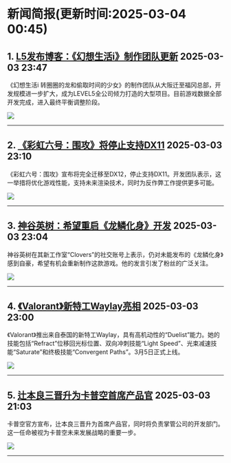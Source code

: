 # 新闻简报(更新时间:2025-03-04 00:45)

## 1. [L5发布博客：《幻想生活i》制作团队更新](http://nnas.sqngame.com:11201/xboxfan/news)   2025-03-03 23:47

《幻想生活i 转圈圈的龙和偷取时间的少女》的制作团队从大阪迁至福冈总部，开发规模进一步扩大，成为LEVEL5全公司倾力打造的大型项目。目前游戏数据全部开发完成，进入最终平衡调整阶段。

![](https://static.willmao.com/feed_upload/2025-03-03/23-47-09-phpKHE52b.jpg)

---

## 2. [《彩虹六号：围攻》将停止支持DX11](http://nnas.sqngame.com:11201/xboxfan/news)   2025-03-03 23:10

《彩虹六号：围攻》宣布将完全迁移至DX12，停止支持DX11。开发团队表示，这一举措将优化游戏性能，支持未来渲染技术，同时为反作弊工作提供更多可能。

![](https://static.willmao.com/feed_upload/2025-03-03/23-09-34-php4rjOuC.jpg)

---

## 3. [神谷英树：希望重启《龙鳞化身》开发](http://nnas.sqngame.com:11201/xboxfan/news)   2025-03-03 23:04

神谷英树在其新工作室“Clovers”的社交账号上表示，仍对未能发布的《龙鳞化身》感到自豪，希望有机会重新制作这款游戏。他的发言引发了粉丝的广泛关注。

![](https://static.willmao.com/feed_upload/2025-03-03/23-04-17-phpnNiaQX.png)

---

## 4. [《Valorant》新特工Waylay亮相](https://news.xbox.com/en-us/2025/03/03/waylay-new-valorant-agent/)   2025-03-03 23:00

《Valorant》推出来自泰国的新特工Waylay，具有高机动性的“Duelist”能力。她的技能包括“Refract”位移回光标位置、双向冲刺技能“Light Speed”、光束减速技能“Saturate”和终极技能“Convergent Paths”。3月5日正式上线。

![](https://pub-f354ec240bea480db7320bd0e29d972e.r2.dev/sites/2/2025/03/VAL_XB_A28_XboxWireWaylayKeyArt_3840x2160-839d363f33de47e69487-1024x576.jpg)

---

## 5. [辻本良三晋升为卡普空首席产品官](http://nnas.sqngame.com:11201/xboxfan/news)   2025-03-03 21:03

卡普空官方宣布，辻本良三晋升为首席产品官，同时将负责掌管公司的开发部门。这一任命被视为卡普空未来发展战略的重要一步。

![](https://static.willmao.com/feed_upload/2025-03-03/20-07-42-phpfyAAZu.png)

---